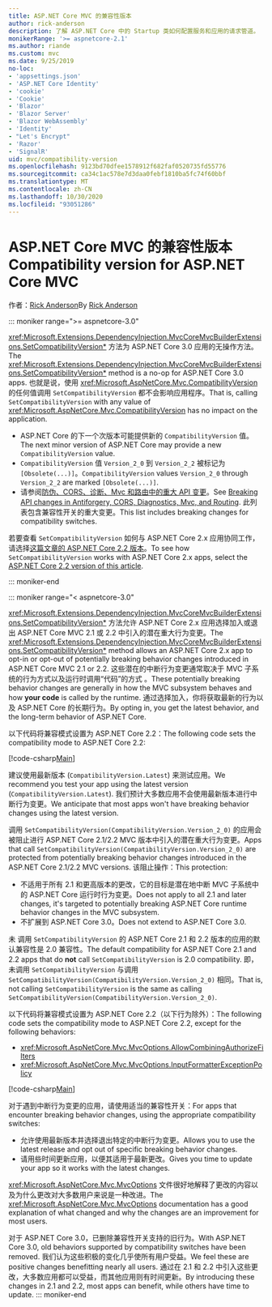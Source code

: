 ```yaml
---
title: ASP.NET Core MVC 的兼容性版本
author: rick-anderson
description: 了解 ASP.NET Core 中的 Startup 类如何配置服务和应用的请求管道。
monikerRange: '>= aspnetcore-2.1'
ms.author: riande
ms.custom: mvc
ms.date: 9/25/2019
no-loc:
- 'appsettings.json'
- 'ASP.NET Core Identity'
- 'cookie'
- 'Cookie'
- 'Blazor'
- 'Blazor Server'
- 'Blazor WebAssembly'
- 'Identity'
- "Let's Encrypt"
- 'Razor'
- 'SignalR'
uid: mvc/compatibility-version
ms.openlocfilehash: 9123bd70dfee1578912f682faf0520735fd55776
ms.sourcegitcommit: ca34c1ac578e7d3daa0febf1810ba5fc74f60bbf
ms.translationtype: MT
ms.contentlocale: zh-CN
ms.lasthandoff: 10/30/2020
ms.locfileid: "93051286"
---
```

# <a name="compatibility-version-for-aspnet-core-mvc"></a><span data-ttu-id="f92cd-103">ASP.NET Core MVC 的兼容性版本</span><span class="sxs-lookup"><span data-stu-id="f92cd-103">Compatibility version for ASP.NET Core MVC</span></span>

<span data-ttu-id="f92cd-104">作者：[Rick Anderson](https://twitter.com/RickAndMSFT)</span><span class="sxs-lookup"><span data-stu-id="f92cd-104">By [Rick Anderson](https://twitter.com/RickAndMSFT)</span></span>

::: moniker range=">= aspnetcore-3.0"

<span data-ttu-id="f92cd-105"><xref:Microsoft.Extensions.DependencyInjection.MvcCoreMvcBuilderExtensions.SetCompatibilityVersion*> 方法为 ASP.NET Core 3.0 应用的无操作方法。</span><span class="sxs-lookup"><span data-stu-id="f92cd-105">The <xref:Microsoft.Extensions.DependencyInjection.MvcCoreMvcBuilderExtensions.SetCompatibilityVersion*> method is a no-op for ASP.NET Core 3.0 apps.</span></span> <span data-ttu-id="f92cd-106">也就是说，使用 <xref:Microsoft.AspNetCore.Mvc.CompatibilityVersion> 的任何值调用 `SetCompatibilityVersion` 都不会影响应用程序。</span><span class="sxs-lookup"><span data-stu-id="f92cd-106">That is, calling `SetCompatibilityVersion` with any value of <xref:Microsoft.AspNetCore.Mvc.CompatibilityVersion> has no impact on the application.</span></span>

* <span data-ttu-id="f92cd-107">ASP.NET Core 的下一个次版本可能提供新的 `CompatibilityVersion` 值。</span><span class="sxs-lookup"><span data-stu-id="f92cd-107">The next minor version of ASP.NET Core may provide a new `CompatibilityVersion` value.</span></span>
* <span data-ttu-id="f92cd-108">`CompatibilityVersion` 值 `Version_2_0` 到 `Version_2_2` 被标记为 `[Obsolete(...)]`。</span><span class="sxs-lookup"><span data-stu-id="f92cd-108">`CompatibilityVersion` values `Version_2_0` through `Version_2_2` are marked `[Obsolete(...)]`.</span></span>
* <span data-ttu-id="f92cd-109">请参阅[防伪、CORS、诊断、Mvc 和路由中的重大 API 变更](https://github.com/aspnet/Announcements/issues/387)。</span><span class="sxs-lookup"><span data-stu-id="f92cd-109">See [Breaking API changes in Antiforgery, CORS, Diagnostics, Mvc, and Routing](https://github.com/aspnet/Announcements/issues/387).</span></span> <span data-ttu-id="f92cd-110">此列表包含兼容性开关的重大变更。</span><span class="sxs-lookup"><span data-stu-id="f92cd-110">This list includes breaking changes for compatibility switches.</span></span>

<span data-ttu-id="f92cd-111">若要查看 `SetCompatibilityVersion` 如何与 ASP.NET Core 2.x 应用协同工作，请选择[这篇文章的 ASP.NET Core 2.2 版本](?view=aspnetcore-2.2)。</span><span class="sxs-lookup"><span data-stu-id="f92cd-111">To see how `SetCompatibilityVersion` works with ASP.NET Core 2.x apps, select the [ASP.NET Core 2.2 version of this article](?view=aspnetcore-2.2).</span></span>

::: moniker-end

::: moniker range="< aspnetcore-3.0"

<span data-ttu-id="f92cd-112"><xref:Microsoft.Extensions.DependencyInjection.MvcCoreMvcBuilderExtensions.SetCompatibilityVersion*> 方法允许 ASP.NET Core 2.x 应用选择加入或退出 ASP.NET Core MVC 2.1 或 2.2 中引入的潜在重大行为变更。</span><span class="sxs-lookup"><span data-stu-id="f92cd-112">The <xref:Microsoft.Extensions.DependencyInjection.MvcCoreMvcBuilderExtensions.SetCompatibilityVersion*> method allows an ASP.NET Core 2.x app to opt-in or opt-out of potentially breaking behavior changes introduced in ASP.NET Core MVC 2.1 or 2.2.</span></span> <span data-ttu-id="f92cd-113">这些潜在的中断行为变更通常取决于 MVC 子系统的行为方式以及运行时调用“代码”的方式  。</span><span class="sxs-lookup"><span data-stu-id="f92cd-113">These potentially breaking behavior changes are generally in how the MVC subsystem behaves and how **your code** is called by the runtime.</span></span> <span data-ttu-id="f92cd-114">通过选择加入，你将获取最新的行为以及 ASP.NET Core 的长期行为。</span><span class="sxs-lookup"><span data-stu-id="f92cd-114">By opting in, you get the latest behavior, and the long-term behavior of ASP.NET Core.</span></span>

<span data-ttu-id="f92cd-115">以下代码将兼容模式设置为 ASP.NET Core 2.2：</span><span class="sxs-lookup"><span data-stu-id="f92cd-115">The following code sets the compatibility mode to ASP.NET Core 2.2:</span></span>

[!code-csharp[Main](compatibility-version/samples/2.x/CompatibilityVersionSample/Startup.cs?name=snippet1)]

<span data-ttu-id="f92cd-116">建议使用最新版本 (`CompatibilityVersion.Latest`) 来测试应用。</span><span class="sxs-lookup"><span data-stu-id="f92cd-116">We recommend you test your app using the latest version (`CompatibilityVersion.Latest`).</span></span> <span data-ttu-id="f92cd-117">我们预计大多数应用不会使用最新版本进行中断行为变更。</span><span class="sxs-lookup"><span data-stu-id="f92cd-117">We anticipate that most apps won't have breaking behavior changes using the latest version.</span></span>

<span data-ttu-id="f92cd-118">调用 `SetCompatibilityVersion(CompatibilityVersion.Version_2_0)` 的应用会被阻止进行 ASP.NET Core 2.1/2.2 MVC 版本中引入的潜在重大行为变更。</span><span class="sxs-lookup"><span data-stu-id="f92cd-118">Apps that call `SetCompatibilityVersion(CompatibilityVersion.Version_2_0)` are protected from potentially breaking behavior changes introduced in the ASP.NET Core 2.1/2.2 MVC versions.</span></span> <span data-ttu-id="f92cd-119">该阻止操作：</span><span class="sxs-lookup"><span data-stu-id="f92cd-119">This protection:</span></span>

* <span data-ttu-id="f92cd-120">不适用于所有 2.1 和更高版本的更改，它的目标是潜在地中断 MVC 子系统中的 ASP.NET Core 运行时行为变更。</span><span class="sxs-lookup"><span data-stu-id="f92cd-120">Does not apply to all 2.1 and later changes, it's targeted to potentially breaking ASP.NET Core runtime behavior changes in the MVC subsystem.</span></span>
* <span data-ttu-id="f92cd-121">不扩展到 ASP.NET Core 3.0。</span><span class="sxs-lookup"><span data-stu-id="f92cd-121">Does not extend to ASP.NET Core 3.0.</span></span>

<span data-ttu-id="f92cd-122">未  调用 `SetCompatibilityVersion` 的 ASP.NET Core 2.1 和 2.2 版本的应用的默认兼容性是 2.0 兼容性。</span><span class="sxs-lookup"><span data-stu-id="f92cd-122">The default compatibility for ASP.NET Core 2.1 and 2.2 apps that do **not** call `SetCompatibilityVersion` is 2.0 compatibility.</span></span> <span data-ttu-id="f92cd-123">即，未调用 `SetCompatibilityVersion` 与调用 `SetCompatibilityVersion(CompatibilityVersion.Version_2_0)` 相同。</span><span class="sxs-lookup"><span data-stu-id="f92cd-123">That is, not calling `SetCompatibilityVersion` is the same as calling `SetCompatibilityVersion(CompatibilityVersion.Version_2_0)`.</span></span>

<span data-ttu-id="f92cd-124">以下代码将兼容模式设置为 ASP.NET Core 2.2（以下行为除外）：</span><span class="sxs-lookup"><span data-stu-id="f92cd-124">The following code sets the compatibility mode to ASP.NET Core 2.2, except for the following behaviors:</span></span>

* <xref:Microsoft.AspNetCore.Mvc.MvcOptions.AllowCombiningAuthorizeFilters>
* <xref:Microsoft.AspNetCore.Mvc.MvcOptions.InputFormatterExceptionPolicy>

[!code-csharp[Main](compatibility-version/samples/2.x/CompatibilityVersionSample/Startup2.cs?name=snippet1)]

<span data-ttu-id="f92cd-125">对于遇到中断行为变更的应用，请使用适当的兼容性开关：</span><span class="sxs-lookup"><span data-stu-id="f92cd-125">For apps that encounter breaking behavior changes, using the appropriate compatibility switches:</span></span>

* <span data-ttu-id="f92cd-126">允许使用最新版本并选择退出特定的中断行为变更。</span><span class="sxs-lookup"><span data-stu-id="f92cd-126">Allows you to use the latest release and opt out of specific breaking behavior changes.</span></span>
* <span data-ttu-id="f92cd-127">请用些时间更新应用，以便其适用于最新更改。</span><span class="sxs-lookup"><span data-stu-id="f92cd-127">Gives you time to update your app so it works with the latest changes.</span></span>

<span data-ttu-id="f92cd-128"><xref:Microsoft.AspNetCore.Mvc.MvcOptions> 文件很好地解释了更改的内容以及为什么更改对大多数用户来说是一种改进。</span><span class="sxs-lookup"><span data-stu-id="f92cd-128">The <xref:Microsoft.AspNetCore.Mvc.MvcOptions> documentation has a good explanation of what changed and why the changes are an improvement for most users.</span></span>

<span data-ttu-id="f92cd-129">对于 ASP.NET Core 3.0，已删除兼容性开关支持的旧行为。</span><span class="sxs-lookup"><span data-stu-id="f92cd-129">With ASP.NET Core 3.0, old behaviors supported by compatibility switches have been removed.</span></span> <span data-ttu-id="f92cd-130">我们认为这些积极的变化几乎使所有用户受益。</span><span class="sxs-lookup"><span data-stu-id="f92cd-130">We feel these are positive changes benefitting nearly all users.</span></span> <span data-ttu-id="f92cd-131">通过在 2.1 和 2.2 中引入这些更改，大多数应用都可以受益，而其他应用则有时间更新。</span><span class="sxs-lookup"><span data-stu-id="f92cd-131">By introducing these changes in 2.1 and 2.2, most apps can benefit, while others have time to update.</span></span>
::: moniker-end